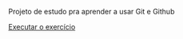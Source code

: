 Projeto de estudo pra aprender a usar Git e Github

<a href="https://diegoaccoimbra.github.io/ProjetoGit/" target="_blank">Executar o exercício</a>
